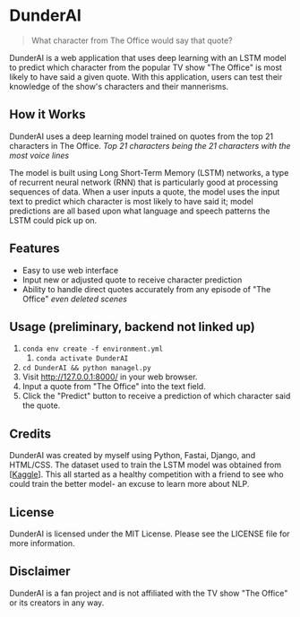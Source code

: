 # DunderAI
> What character from The Office would say that quote?

DunderAI is a web application that uses deep learning with an LSTM model to predict which character from the popular TV show "The Office" is most likely to have said a given quote. With this application, users can test their knowledge of the show's characters and their mannerisms.

## How it Works
DunderAI uses a deep learning model trained on quotes from the top 21 characters in The Office. *Top 21 characters being the 21 characters with the most voice lines*

The model is built using Long Short-Term Memory (LSTM) networks, a type of recurrent neural network (RNN) that is particularly good at processing sequences of data. When a user inputs a quote, the model uses the input text to predict which character is most likely to have said it; model predictions are all based upon what language and speech patterns the LSTM could pick up on.

## Features
- Easy to use web interface
- Input new or adjusted quote to receive character prediction
- Ability to handle direct quotes accurately from any episode of "The Office" *even deleted scenes*


## Usage (preliminary, backend not linked up)
1. `conda env create -f environment.yml`
   1. `conda activate DunderAI`
2. `cd DunderAI && python managel.py`
3. Visit http://127.0.0.1:8000/ in your web browser.
4. Input a quote from "The Office" into the text field.
5. Click the "Predict" button to receive a prediction of which character said the quote.

## Credits
DunderAI was created by myself using Python, Fastai, Django, and HTML/CSS. The dataset used to train the LSTM model was obtained from [[Kaggle](https://www.kaggle.com/datasets/nasirkhalid24/the-office-us-complete-dialoguetranscript)]. This all started as a healthy competition with a friend to see who could train the better model- an excuse to learn more about NLP.

## License
DunderAI is licensed under the MIT License. Please see the LICENSE file for more information.

## Disclaimer
DunderAI is a fan project and is not affiliated with the TV show "The Office" or its creators in any way.